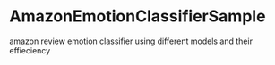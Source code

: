 # AmazonEmotionClassifierSample
amazon review emotion classifier using different models and their effieciency 

